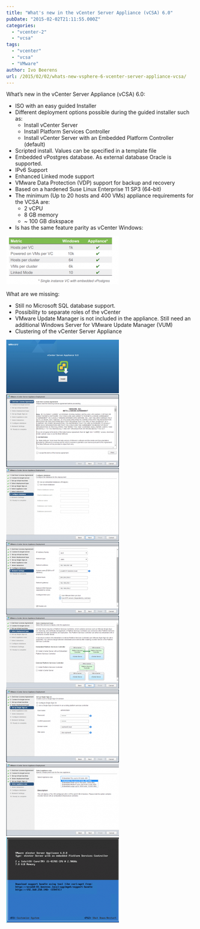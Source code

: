 ```yaml
---
title: "What's new in the vCenter Server Appliance (vCSA) 6.0"
pubDate: "2015-02-02T21:11:55.000Z"
categories: 
  - "vcenter-2"
  - "vcsa"
tags: 
  - "vcenter"
  - "vcsa"
  - "VMware"
author: Ivo Beerens
url: /2015/02/02/whats-new-vsphere-6-vcenter-server-appliance-vcsa/
---
```


What’s new in the vCenter Server Appliance (vCSA) 6.0:
- ISO with an easy guided Installer
- Different deployment options possible during the guided installer such as:
    - Install vCenter Server
    - Install Platform Services Controller
    - Install vCenter Server with an Embedded Platform Controller (default)
- Scripted install. Values can be specified in a template file
- Embedded vPostgres database. As external database Oracle is supported.
- IPv6 Support
- Enhanced Linked mode support
- VMware Data Protection (VDP) support for backup and recovery
- Based on a hardened Suse Linux Enterprise 11 SP3 (64-bit)
- The minimum (Up to 20 hosts and 400 VMs) appliance requirements for the VCSA are:
    - 2 vCPU
    - 8 GB memory
    - ~ 100 GB diskspace
- Is has the same feature parity as vCenter Windows:

[![scalability](images/scalability-300x128.png)](images/scalability.png)

What are we missing:

- Still no Microsoft SQL database support.
- Possibility to separate roles of the vCenter
- VMware Update Manager is not included in the appliance. Still need an additional Windows Server for VMware Update Manager (VUM)
- Clustering of the vCenter Server Appliance

[![2015-02-02_11h45_45](images/2015-02-02_11h45_45-300x142.png)](images/2015-02-02_11h45_45.png) [![2015-02-02_11h46_18](images/2015-02-02_11h46_18-300x192.png)](images/2015-02-02_11h46_18.png) [![database](images/database-300x193.png)](images/database.png) [![IP](images/IP-300x193.png)](images/IP.png) [![psc](images/psc-300x193.png)](images/psc.png) [![single](images/single-300x193.png)](images/single.png) [![size](images/size-300x192.png)](images/size.png) [![vcsa console](images/vcsa-console-300x228.png)](images/vcsa-console.png)
